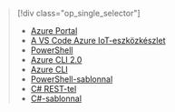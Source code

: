 > [!div class="op_single_selector"]
> * [Azure Portal](../articles/iot-hub/iot-hub-create-through-portal.md)
> * [A VS Code Azure IoT-eszközkészlet](../articles/iot-hub/iot-hub-create-use-iot-toolkit.md)
> * [PowerShell](../articles/iot-hub/iot-hub-create-using-powershell.md)
> * [Azure CLI 2.0](../articles/iot-hub/iot-hub-create-using-cli.md)
> * [Azure CLI](../articles/iot-hub/iot-hub-create-using-cli-nodejs.md)
> * [PowerShell-sablonnal](../articles/iot-hub/iot-hub-rm-template-powershell.md)
> * [C# REST-tel](../articles/iot-hub/iot-hub-rm-rest.md)
> * [C#-sablonnal](../articles/iot-hub/iot-hub-rm-template.md)
> 
> 

